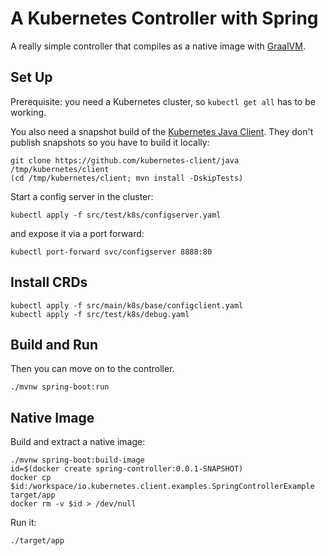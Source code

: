 # A Kubernetes Controller with Spring

A really simple controller that compiles as a native image with [GraalVM](https://github.com/oracle/graal).

## Set Up

Prerequisite:  you need a Kubernetes cluster, so `kubectl get all` has to be working. 

You also need a snapshot build of the [Kubernetes Java Client](https://github.com/kubernetes-client/java). They don't publish snapshots so you have to build it locally:

```
git clone https://github.com/kubernetes-client/java /tmp/kubernetes/client
(cd /tmp/kubernetes/client; mvn install -DskipTests)
```

Start a config server in the cluster:

```
kubectl apply -f src/test/k8s/configserver.yaml
```

and expose it via a port forward:

```
kubectl port-forward svc/configserver 8888:80
```

## Install CRDs

```
kubectl apply -f src/main/k8s/base/configclient.yaml
kubectl apply -f src/test/k8s/debug.yaml
```

## Build and Run


Then you can move on to the controller.

```
./mvnw spring-boot:run
``` 

## Native Image

Build and extract a native image:

```
./mvnw spring-boot:build-image
id=$(docker create spring-controller:0.0.1-SNAPSHOT)
docker cp $id:/workspace/io.kubernetes.client.examples.SpringControllerExample target/app
docker rm -v $id > /dev/null
```

Run it:

```
./target/app
```